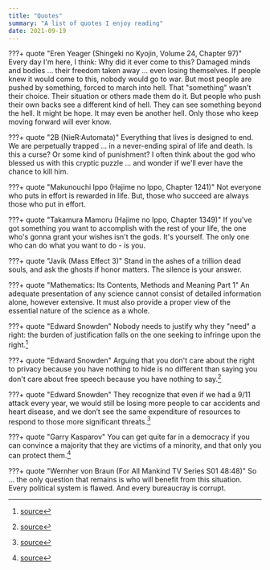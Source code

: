 ```yaml
---
title: "Quotes"
summary: "A list of quotes I enjoy reading"
date: 2021-09-19
---
```


???+ quote "Eren Yeager (Shingeki no Kyojin, Volume 24, Chapter 97)"
     Every day I'm here, I think: Why did it ever come to this? Damaged minds and bodies ... their
     freedom taken away ... even losing themselves. If people knew it would come to this, nobody
     would go to war. But most people are pushed by something, forced to march into hell. That
     "something" wasn't their choice. Their situation or others made them do it. But people who push
     their own backs see a different kind of hell. They can see something beyond the hell. It might
     be hope. It may even be another hell. Only those who keep moving forward will ever know.

???+ quote "2B (NieR:Automata)"
     Everything that lives is designed to end. We are perpetually trapped ... in a never-ending
     spiral of life and death. Is this a curse? Or some kind of punishment? I often think about the
     god who blessed us with this cryptic puzzle ... and wonder if we'll ever have the chance to
     kill him.

???+ quote "Makunouchi Ippo (Hajime no Ippo, Chapter 1241)"
     Not everyone who puts in effort is rewarded in life. But, those who succeed are always those
     who put in effort.

???+ quote "Takamura Mamoru (Hajime no Ippo, Chapter 1349)"
     If you've got something you want to accomplish with the rest of your life, the one who's gonna
     grant your wishes isn't the gods. It's yourself. The only one who can do what you want to do -
     is you.

???+ quote "Javik (Mass Effect 3)"
     Stand in the ashes of a trillion dead souls, and ask the ghosts if honor matters. The silence
     is your answer.

???+ quote "Mathematics: Its Contents, Methods and Meaning Part 1"
     An adequate presentation of any science cannot consist of detailed information alone, however
     extensive. It must also provide a proper view of the essential nature of the science as a
     whole.

???+ quote "Edward Snowden"
     Nobody needs to justify why they "need" a right: the burden of justification falls on the one
     seeking to infringe upon the right.[^1]

???+ quote "Edward Snowden"
     Arguing that you don't care about the right to privacy because you have nothing to hide is no
     different than saying you don't care about free speech because you have nothing to say.[^1]

???+ quote "Edward Snowden"
     They recognize that even if we had a 9/11 attack every year, we would still be losing more
     people to car accidents and heart disease, and we don’t see the same expenditure of resources
     to respond to those more significant threats.[^2]

???+ quote "Garry Kasparov"
     You can get quite far in a democracy if you can convince a majority that they are victims of a
     minority, and that only you can protect them.[^3]

???+ quote "Wernher von Braun (For All Mankind TV Series S01 48:48)"
     So ... the only question that remains is who will benefit from this situation. Every political
     system is flawed. And every bureaucray is corrupt.

[^1]: [source](https://old.reddit.com/r/IAmA/comments/36ru89/just_days_left_to_kill_mass_surveillance_under/crglgh2/)
[^2]: [source](https://theintercept.com/2016/05/03/edward-snowden-whistleblowing-is-not-just-leaking-its-an-act-of-political-resistance/)
[^3]: [source](https://twitter.com/kasparov63/status/756503082448654336)
